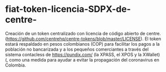 # fiat-token-licencia-SDPX-de-centre-
Creación de un token centralizado con licencia de código abierto de centre.(https://github.com/centrehq/centre-tokens/blob/master/LICENSE).
El token estará respaldado en pesos colombianos (COP) para facilitar los pagos a la población no bancarizada y a los pequeños comerciantes 
a través del sistema contacless de https://pundix.com/ (la XPASS, el XPOS y la XWallet) (, como una medida para ayudar a evitar la propagación del coronavirus en Colombia.

